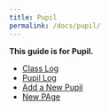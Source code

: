 ```yaml
---
title: Pupil
permalink: /docs/pupil/
---
```


**This guide is for Pupil.**

- [Class Log](class-log)
- [Pupil Log](pupil-log)
- [Add a New Pupil](adding-a-new-pupil)
- [New PAge](something)

